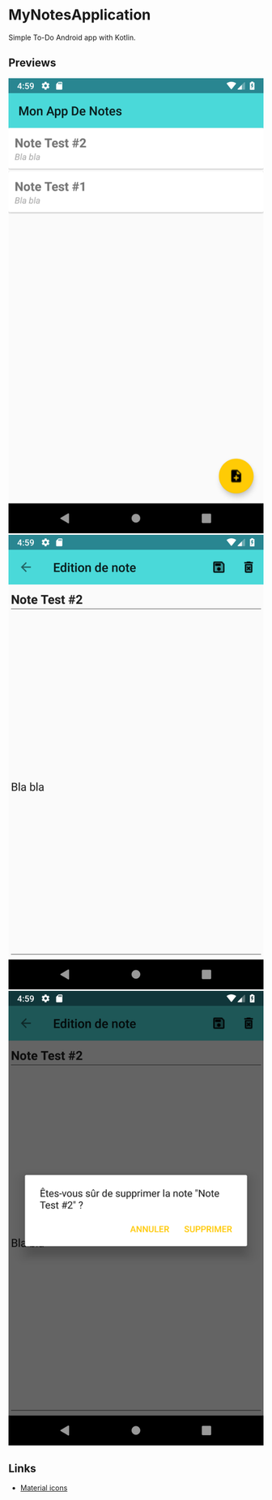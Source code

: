 # MyNotesApplication
Simple To-Do Android app with Kotlin.

## Previews

![Preview1](./preview/Screenshot_1556557146.png?raw=true "Preview1")
![Preview2](./preview/Screenshot_1556557156.png?raw=true "Preview2")
![Preview3](./preview/Screenshot_1556557159.png?raw=true "Preview3")

## Links

- [Material icons](https://material.io/tools/icons/?style=baseline)